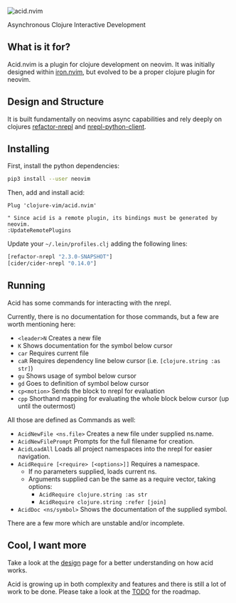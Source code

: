 ![acid.nvim](https://raw.githubusercontent.com/clojure-vim/acid.nvim/master/acidnvim.png)

Asynchronous Clojure Interactive Development

## What is it for?

Acid.nvim is a plugin for clojure development on neovim.
It was initially designed within [iron.nvim](http://github.com/clojure-vim/iron.nvim), but evolved to be a proper clojure plugin for neovim.

## Design and Structure

It is built fundamentally on neovims async capabilities and rely deeply on clojures
[refactor-nrepl](https://github.com/clojure-emacs/refactor-nrepl) and
[nrepl-python-client](https://github.com/cemerick/nrepl-python-client).

## Installing

First, install the python dependencies:

```bash
pip3 install --user neovim
```

Then, add and install acid:

```vim
Plug 'clojure-vim/acid.nvim'

" Since acid is a remote plugin, its bindings must be generated by neovim.
:UpdateRemotePlugins
```

Update your `~/.lein/profiles.clj` adding the following lines:
```clj
[refactor-nrepl "2.3.0-SNAPSHOT"]
[cider/cider-nrepl "0.14.0"]
```

## Running

Acid has some commands for interacting with the nrepl.

Currently, there is no documentation for those commands, but a few are worth
mentioning here:

* `<leader>N` Creates a new file
* `K` Shows documentation for the symbol below cursor
* `car` Requires current file
* `caR` Requires dependency line below cursor (i.e. `[clojure.string :as str]`)
* `gu` Shows usage of symbol below cursor
* `gd` Goes to definition of symbol below cursor
* `cp<motion>` Sends the block to nrepl for evaluation
* `cpp` Shorthand mapping for evaluating the whole block below cursor (up until the outermost)

All those are defined as Commands as well:

* `AcidNewFile <ns.file>` Creates a new file under supplied ns.name.
* `AcidNewFilePrompt` Prompts for the full filename for creation.
* `AcidLoadAll` Loads all project namespaces into the nrepl for easier navigation.
* `AcidRequire [<require> [<options>]]` Requires a namespace.
  * If no parameters supplied, loads current ns.
  * Arguments supplied can be the same as a require vector, taking options:
    * `AcidRequire clojure.string :as str`
    * `AcidRequire clojure.string :refer [join]`
* `AcidDoc <ns/symbol>` Shows the documentation of the supplied symbol.

There are a few more which are unstable and/or incomplete.

## Cool, I want more


Take a look at the [design](https://github.com/clojure-vim/acid.nvim/blob/master/DESIGN.md) page
for a better understanding on how acid works.

Acid is growing up in both complexity and features and there is still a lot of work to be done.
Please take a look at the [TODO](https://github.com/clojure-vim/acid.nvim/blob/master/TODO.md) for the roadmap.
